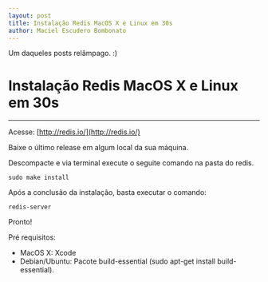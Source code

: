 ```yaml
---
layout: post
title: Instalação Redis MacOS X e Linux em 30s
author: Maciel Escudero Bombonato
---
```


Um daqueles posts relâmpago. :)

# Instalação Redis MacOS X e Linux em 30s

--------

Acesse: [http://redis.io/](http://redis.io/)

Baixe o último release em algum local da sua máquina.

Descompacte e via terminal execute o seguite comando na pasta do redis.

	sudo make install

Após a conclusão da instalação, basta executar o comando:

	redis-server

Pronto!

Pré requisitos:

- MacOS X: Xcode
- Debian/Ubuntu: Pacote build-essential (sudo apt-get install build-essential).
